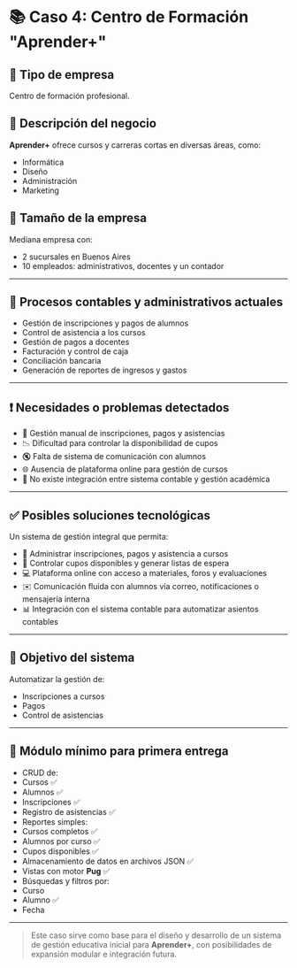 # 📚 Caso 4: Centro de Formación "Aprender+"

## 🏢 Tipo de empresa
Centro de formación profesional.

## 📝 Descripción del negocio
**Aprender+** ofrece cursos y carreras cortas en diversas áreas, como:
- Informática
- Diseño
- Administración
- Marketing

## 👥 Tamaño de la empresa
Mediana empresa con:
- 2 sucursales en Buenos Aires
- 10 empleados: administrativos, docentes y un contador

---

## 🧾 Procesos contables y administrativos actuales

- Gestión de inscripciones y pagos de alumnos
- Control de asistencia a los cursos
- Gestión de pagos a docentes
- Facturación y control de caja
- Conciliación bancaria
- Generación de reportes de ingresos y gastos

---

## ❗ Necesidades o problemas detectados

- 📄 Gestión manual de inscripciones, pagos y asistencias
- 📉 Dificultad para controlar la disponibilidad de cupos
- 🔇 Falta de sistema de comunicación con alumnos
- 🌐 Ausencia de plataforma online para gestión de cursos
- 🔗 No existe integración entre sistema contable y gestión académica

---

## ✅ Posibles soluciones tecnológicas

Un sistema de gestión integral que permita:

- 📌 Administrar inscripciones, pagos y asistencia a cursos
- 🎫 Controlar cupos disponibles y generar listas de espera
- 💻 Plataforma online con acceso a materiales, foros y evaluaciones
- ✉️ Comunicación fluida con alumnos vía correo, notificaciones o mensajería interna
- 📊 Integración con el sistema contable para automatizar asientos contables

---

## 🎯 Objetivo del sistema

Automatizar la gestión de:
- Inscripciones a cursos
- Pagos
- Control de asistencias

---

## 🧩 Módulo mínimo para primera entrega

-  CRUD de:
  - Cursos ✅
  - Alumnos ✅
  - Inscripciones ✅
-  Registro de asistencias ✅
-  Reportes simples:
  - Cursos completos ✅
  - Alumnos por curso ✅
  - Cupos disponibles ✅
-  Almacenamiento de datos en archivos JSON ✅
-  Vistas con motor **Pug** ✅
-  Búsquedas y filtros por:
  - Curso
  - Alumno ✅
  - Fecha 

---

> Este caso sirve como base para el diseño y desarrollo de un sistema de gestión educativa inicial para **Aprender+**, con posibilidades de expansión modular e integración futura.
